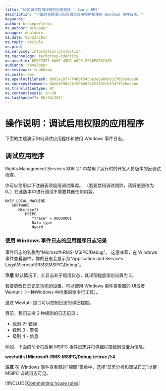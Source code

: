 ```yaml
---
title: "如何调试启用权限的应用程序 | Azure RMS"
description: "下面的主题演示如何调试应用程序和使用 Windows 事件日志。"
keywords: 
author: bruceperlerms
ms.author: bruceper
manager: mbaldwin
ms.date: 02/23/2017
ms.topic: article
ms.prod: 
ms.service: information-protection
ms.technology: techgroup-identity
ms.assetid: 6F6C7651-6A6E-45DD-A0C5-F036F803249B
audience: developer
ms.reviewer: shubhamp
ms.suite: ems
ms.openlocfilehash: 0995a18f77f40bf345be3e69860032fdb63a9b38
ms.sourcegitcommit: 04eb4990e2bf0004684221592cb93df35e6acebe
ms.translationtype: HT
ms.contentlocale: zh-CN
ms.lasthandoff: 06/30/2017
---
```

# <a name="how-to-debug-a-rights-enabled-application"></a>操作说明：调试启用权限的应用程序

下面的主题演示如何调试应用程序和使用 Windows 事件日志。

## <a name="debugging-your-application"></a>调试应用程序

Rights Management Services SDK 2.1 中禁用了运行时的开发人员版本的反调试检查。

你可以使用以下注册表项启用调试跟踪。 （若要禁用调试跟踪，请将值更改为 0。）在此版本中进行调试不需要其他任何内容。


```
HKEY_LOCAL_MACHINE
   SOFTWARE
      Microsoft
         MSIPC
            "Trace" = 00000001
            Data type
            dword
```

### <a name="application-logging-by-using-the-windows-event-log"></a>使用 Windows 事件日志的应用程序日志记录

事件日志的名称为“Microsoft-RMS-MSIPC/Debug”。 这意味着，在 Windows 事件查看器中，你的日志会显示为“Application and Services Logs\\Microsoft\\RMS\\MSIPC\\Debug”。

**注意** 默认情况下，此日志处于启用状态，其详细程度级别设置为 3。

 

若要更改日志记录功能的设置，可以使用 Windows 事件查看器的 UI或者 Wevtutil（一种Windows 中内置的命令行工具）。

通过 Wevtutil 接口可以控制日志的详细程度。

目前，我们支持 3 种级别的日志记录：

-   级别 2- 错误
-   级别 3 - 警告
-   级别 4 - 信息

例如，下面的命令将启用 MSIPC 事件日志并将详细程度级别设置为信息。

**wevtutil sl Microsoft-RMS-MSIPC/Debug /e:true /l:4**

**注意** 在 Windows 事件查看器的“视图”菜单中，选择“显示分析和调试日志”以使 MSIPC 调试日志可见。

[!INCLUDE[Commenting house rules](../includes/houserules.md)]